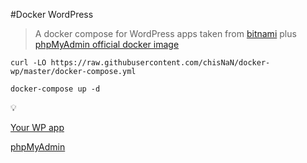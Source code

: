#Docker WordPress

> A docker compose for WordPress apps taken from [bitnami](https://hub.docker.com/r/bitnami/wordpress/) plus [phpMyAdmin official docker image](https://hub.docker.com/r/phpmyadmin/phpmyadmin/)

```
curl -LO https://raw.githubusercontent.com/chisNaN/docker-wp/master/docker-compose.yml

docker-compose up -d
```

:bulb:

[Your WP app](http://127.0.0.1:81)

[phpMyAdmin](http://127.0.0.1:8181)
